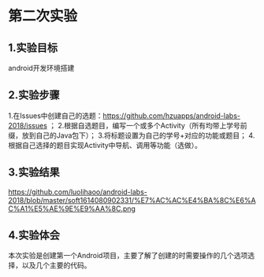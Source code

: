 ﻿# 第二次实验
  		  
 ## 1.实验目标
  android开发环境搭建
  		  
 ## 2.实验步骤
  1.在Issues中创建自己的选题：https://github.com/hzuapps/android-labs-2018/issues ；
  2.根据自选题目，编写一个或多个Activity（所有均带上学号前缀，放到自己的Java包下）；
  3.将标题设置为自己的学号+对应的功能或题目；
  4.根据自己选择的题目实现Activity中导航、调用等功能（选做）。

 ## 3.实验结果
  https://github.com/luolihaoo/android-labs-2018/blob/master/soft1614080902331/%E7%AC%AC%E4%BA%8C%E6%AC%A1%E5%AE%9E%E9%AA%8C.png

 ## 4.实验体会
  本次实验是创建第一个Android项目，主要了解了创建的时需要操作的几个选项选择，以及几个主要的代码。
